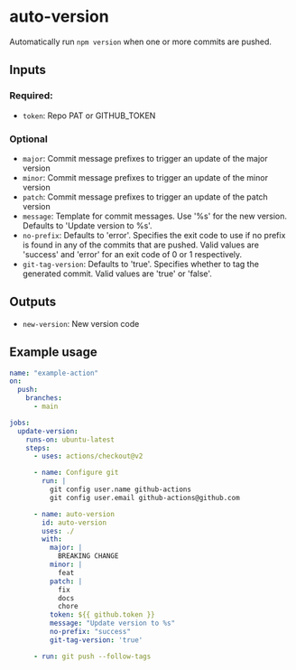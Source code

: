 # auto-version

Automatically run `npm version` when one or more commits are pushed.

## Inputs

### Required:

* `token`: Repo PAT or GITHUB_TOKEN

### Optional

* `major`: Commit message prefixes to trigger an update of the major version
* `minor`: Commit message prefixes to trigger an update of the minor version
* `patch`: Commit message prefixes to trigger an update of the patch version
* `message`: Template for commit messages. Use '%s' for the new version. Defaults to 'Update version to %s'.
* `no-prefix`: Defaults to 'error'. Specifies the exit code to use if no prefix is found in any of the commits that are pushed. Valid values are 'success' and 'error' for an exit code of 0 or 1 respectively.
* `git-tag-version`: Defaults to 'true'. Specifies whether to tag the generated commit. Valid values are 'true' or 'false'.

## Outputs

* `new-version`: New version code

## Example usage

```yaml
name: "example-action"
on:
  push:
    branches:
      - main

jobs:
  update-version:
    runs-on: ubuntu-latest
    steps:
      - uses: actions/checkout@v2

      - name: Configure git
        run: |
          git config user.name github-actions
          git config user.email github-actions@github.com

      - name: auto-version
        id: auto-version
        uses: ./
        with:
          major: |
            BREAKING CHANGE
          minor: |
            feat
          patch: |
            fix
            docs
            chore
          token: ${{ github.token }}
          message: "Update version to %s"
          no-prefix: "success"
          git-tag-version: 'true'

      - run: git push --follow-tags
```
